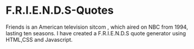 # F.R.I.E.N.D.S-Quotes
Friends is an American television sitcom , which aired on NBC from 1994, lasting ten seasons.
I have created a F.R.I.E.N.D.S quote generator using HTML,CSS and Javascript.

